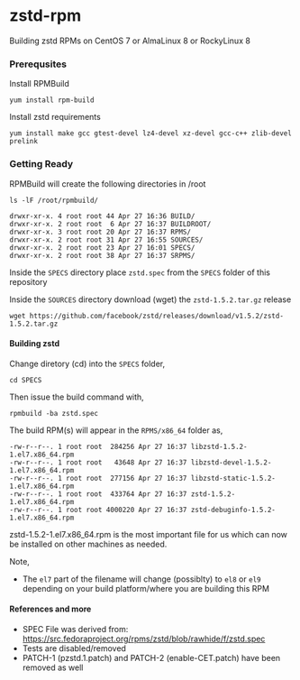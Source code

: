 # zstd-rpm

Building zstd RPMs on CentOS 7 or AlmaLinux 8 or RockyLinux 8



### Prerequsites


Install RPMBuild

    yum install rpm-build

Install zstd requirements

    yum install make gcc gtest-devel lz4-devel xz-devel gcc-c++ zlib-devel prelink


### Getting Ready

RPMBuild will create the following directories in /root

    ls -lF /root/rpmbuild/

    drwxr-xr-x. 4 root root 44 Apr 27 16:36 BUILD/
    drwxr-xr-x. 2 root root  6 Apr 27 16:37 BUILDROOT/
    drwxr-xr-x. 3 root root 20 Apr 27 16:37 RPMS/
    drwxr-xr-x. 2 root root 31 Apr 27 16:55 SOURCES/
    drwxr-xr-x. 2 root root 23 Apr 27 16:01 SPECS/
    drwxr-xr-x. 2 root root 38 Apr 27 16:37 SRPMS/


Inside the `SPECS` directory place `zstd.spec` from the `SPECS` folder of this repository

Inside the `SOURCES` directory download (wget) the `zstd-1.5.2.tar.gz` release

    wget https://github.com/facebook/zstd/releases/download/v1.5.2/zstd-1.5.2.tar.gz

#### Building zstd

Change diretory (cd) into the `SPECS` folder,

    cd SPECS

Then issue the build command with,

    rpmbuild -ba zstd.spec

The build RPM(s) will appear in the `RPMS/x86_64` folder as,

    -rw-r--r--. 1 root root  284256 Apr 27 16:37 libzstd-1.5.2-1.el7.x86_64.rpm
    -rw-r--r--. 1 root root   43648 Apr 27 16:37 libzstd-devel-1.5.2-1.el7.x86_64.rpm
    -rw-r--r--. 1 root root  277156 Apr 27 16:37 libzstd-static-1.5.2-1.el7.x86_64.rpm
    -rw-r--r--. 1 root root  433764 Apr 27 16:37 zstd-1.5.2-1.el7.x86_64.rpm
    -rw-r--r--. 1 root root 4000220 Apr 27 16:37 zstd-debuginfo-1.5.2-1.el7.x86_64.rpm

zstd-1.5.2-1.el7.x86_64.rpm is the most important file for us which can now be installed on other machines as needed.

Note,

- The `el7` part of the filename will change (possiblty) to `el8` or `el9` depending on your build platform/where you are building this RPM


#### References and more

- SPEC File was derived from: https://src.fedoraproject.org/rpms/zstd/blob/rawhide/f/zstd.spec
- Tests are disabled/removed
- PATCH-1 (pzstd.1.patch) and PATCH-2 (enable-CET.patch) have been removed as well